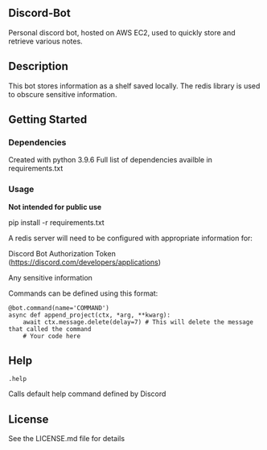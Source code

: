 ## Discord-Bot
Personal discord bot, hosted on AWS EC2, used to quickly store and retrieve various notes. 


## Description

This bot stores information as a shelf saved locally. The redis library is used to obscure sensitive information. 

## Getting Started

### Dependencies
Created with python 3.9.6
Full list of dependencies availble in requirements.txt


### Usage
**Not intended for public use**

pip install -r requirements.txt

A redis server will need to be configured with appropriate information for: 

Discord Bot Authorization Token (https://discord.com/developers/applications)

Any sensitive information

Commands can be defined using this format:
```
@bot.command(name='COMMAND')
async def append_project(ctx, *arg, **kwarg):
    await ctx.message.delete(delay=7) # This will delete the message that called the command
    # Your code here
```

## Help

```
.help
```
Calls default help command defined by Discord

## License
See the LICENSE.md file for details
